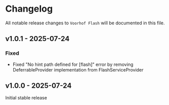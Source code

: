 # Changelog

All notable release changes to `Voorhof Flash` will be documented in this file.

## v1.0.1 - 2025-07-24

### Fixed
- Fixed "No hint path defined for [flash]" error by removing DeferrableProvider implementation from FlashServiceProvider

## v1.0.0 - 2025-07-24

Initial stable release
